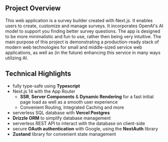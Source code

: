 ## Project Overview

This web application is a survey builder created with Next.js. It enables users to create, customize and manage surveys. It incorporates OpenAI's AI model to support you finding better survey questions. The app is designed to be more minimalistic and fun to use, rather then being very intuitive. The main purpose of this project is demonstrating a production-ready stack of modern web technologies for small and middle-sized service web applications, as well as (in the future) enhancing this service in many ways utilizing AI.

## Technical Highlights

- fully type-safe using **Typescript**
- Next.js 14 with the App Router
  - **SSR**, **Server Components** & **Dynamic Rendering** for a fast initial page load as well as a smooth user experience
  - Convenient Routing, Integrated Caching and more
- serverless SQL database with **Vercel Postgres**
- **Drizzle ORM** to simplify database management
- serverless REST API to interact with the database on client-side
- secure **OAuth authentication** with Google, using the **NextAuth** library
- **Zustand** library for convenient state management
